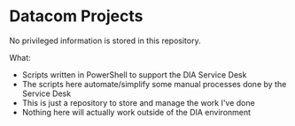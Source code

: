 # Datacom Projects

No privileged information is stored in this repository.

What:
 - Scripts written in PowerShell to support the DIA Service Desk
 - The scripts here automate/simplify some manual processes done by the Service Desk
 - This is just a repository to store and manage the work I've done
 - Nothing here will actually work outside of the DIA environment
